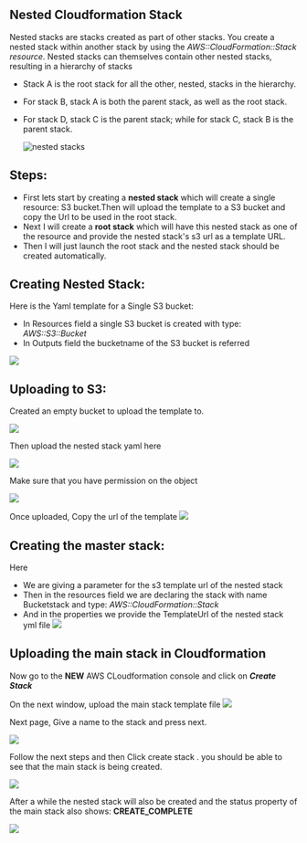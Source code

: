 ## Nested Cloudformation Stack

Nested stacks are stacks created as part of other stacks. You create a nested stack within another stack by using the *AWS::CloudFormation::Stack resource*.
Nested stacks can themselves contain other nested stacks, resulting in a hierarchy of stacks
- Stack A is the root stack for all the other, nested, stacks in the hierarchy.

- For stack B, stack A is both the parent stack, as well as the root stack.

- For stack D, stack C is the parent stack; while for stack C, stack B is the parent stack.

    ![nested stacks](https://docs.aws.amazon.com/AWSCloudFormation/latest/UserGuide/images/cfn-console-nested-stacks.png)


## Steps:

- First lets start by creating a **nested stack** which will create a single resource: S3 bucket.Then will upload the template to a S3 bucket and copy the Url to be used in the root stack.
- Next I will create a **root stack** which will have this nested stack as one of the resource and provide the nested stack's s3 url as a template URL.
- Then I will just launch the root stack and the nested stack should be created automatically.

## Creating Nested Stack:

Here is the Yaml template for a Single S3 bucket:
- In Resources field a single S3 bucket is created with type:   *AWS::S3::Bucket*
- In Outputs field the bucketname of the S3 bucket is referred

![](https://thor1345r75.s3.ap-south-1.amazonaws.com/nestedcfn1.png)

## Uploading to S3:

Created an empty bucket to upload the template to.

![](https://thor1345r75.s3.ap-south-1.amazonaws.com/nestedcfn2.png)

Then upload the nested stack yaml here 

![](https://thor1345r75.s3.ap-south-1.amazonaws.com/nestedcfn3.png)

Make sure that you have permission on the object

![](https://thor1345r75.s3.ap-south-1.amazonaws.com/nestedcfn4.png)

Once uploaded, Copy the url of the template
![](https://thor1345r75.s3.ap-south-1.amazonaws.com/nestedcfn5.png)

## Creating the master stack:

Here
- We are giving a parameter for the s3 template url of the nested stack
- Then in the resources field we are declaring the stack with name Bucketstack and type: *AWS::CloudFormation::Stack* 
- And in the properties we provide the TemplateUrl of the nested stack yml file
![](https://thor1345r75.s3.ap-south-1.amazonaws.com/nestedcfn6.png)

## Uploading the main stack in Cloudformation

Now go to the **NEW** AWS CLoudformation console and click on ***Create Stack***

On the next window, upload the main stack template file
![](https://thor1345r75.s3.ap-south-1.amazonaws.com/nestedcfn7.png)

Next page, Give a name to the stack and press next.

![](https://thor1345r75.s3.ap-south-1.amazonaws.com/nestedcfn8.png)

Follow the next steps and then Click create stack . you should be able to see that the main stack is being created.

![](https://thor1345r75.s3.ap-south-1.amazonaws.com/nestedcfn9.png)

After a while the nested stack will also be created and the status property of the main stack also shows: **CREATE_COMPLETE** 

![](https://thor1345r75.s3.ap-south-1.amazonaws.com/nestedcfn10.png)
